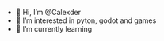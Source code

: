 - 👋 Hi, I’m @Calexder
- 👀 I’m interested in pyton, godot and games
- 🌱 I’m currently learning 

<!---
Calexder/Calexder is a ✨ special ✨ repository because its `README.md` (this file) appears on your GitHub profile.
You can click the Preview link to take a look at your changes.
--->
